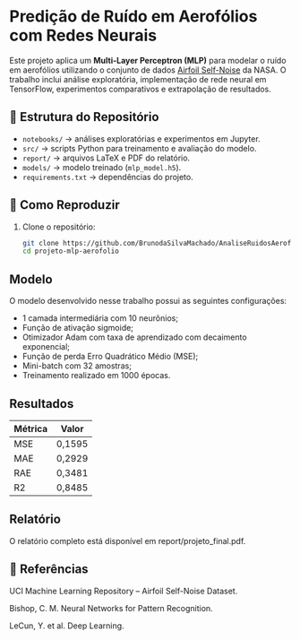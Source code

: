 # Predição de Ruído em Aerofólios com Redes Neurais

Este projeto aplica um **Multi-Layer Perceptron (MLP)** para modelar o ruído em aerofólios utilizando o conjunto de dados [Airfoil Self-Noise](https://archive.ics.uci.edu/ml/datasets/Airfoil+Self+Noise) da NASA. O trabalho inclui análise exploratória, implementação de rede neural em TensorFlow, experimentos comparativos e extrapolação de resultados.

## 📂 Estrutura do Repositório
- `notebooks/` → análises exploratórias e experimentos em Jupyter.  
- `src/` → scripts Python para treinamento e avaliação do modelo.  
- `report/` → arquivos LaTeX e PDF do relatório.  
- `models/` → modelo treinado (`mlp_model.h5`).  
- `requirements.txt` → dependências do projeto.  

## 🚀 Como Reproduzir
1. Clone o repositório:
   ```bash
   git clone https://github.com/BrunodaSilvaMachado/AnaliseRuidosAerofoliosMLP.git
   cd projeto-mlp-aerofolio

## Modelo

O modelo desenvolvido nesse trabalho possui as seguintes configurações:
- 1 camada intermediária com 10 neurônios;
- Função de ativação sigmoide;
- Otimizador Adam com taxa de aprendizado com decaimento exponencial;
- Função de perda Erro Quadrático Médio (MSE);
- Mini-batch com 32 amostras;
- Treinamento realizado em 1000 épocas.

## Resultados

|Métrica| Valor|
|---|---|
|MSE |0,1595|
|MAE |0,2929|
|RAE |0,3481|
|R2 |0,8485|

## Relatório

O relatório completo está disponível em report/projeto_final.pdf.

## 📌 Referências

UCI Machine Learning Repository – Airfoil Self-Noise Dataset.

Bishop, C. M. Neural Networks for Pattern Recognition.

LeCun, Y. et al. Deep Learning.
